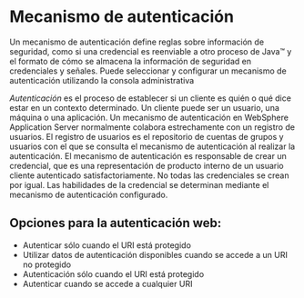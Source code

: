 # Mecanismo de autenticación
Un mecanismo de autenticación define reglas sobre información de seguridad, como si una credencial es reenviable a otro proceso de Java™ y el formato de cómo se almacena la información de seguridad en credenciales y señales. Puede seleccionar y configurar un mecanismo de autenticación utilizando la consola administrativa

*Autenticación* es el proceso de establecer si un cliente es quién o qué dice estar en un contexto determinado. Un cliente puede ser un usuario, una máquina o una aplicación. Un mecanismo de autenticación en WebSphere Application Server normalmente colabora estrechamente con un registro de usuarios. El registro de usuarios es el repositorio de cuentas de grupos y usuarios con el que se consulta el mecanismo de autenticación al realizar la autenticación. El mecanismo de autenticación es responsable de crear un credencial, que es una representación de producto interno de un usuario cliente autenticado satisfactoriamente. No todas las credenciales se crean por igual. Las habilidades de la credencial se determinan mediante el mecanismo de autenticación configurado.

## Opciones para la autenticación web:
* Autenticar sólo cuando el URI está protegido
* Utilizar datos de autenticación disponibles cuando se accede a un URI no protegido
* Autenticación sólo cuando el URI está protegido
* Autenticar cuando se accede a cualquier URI
